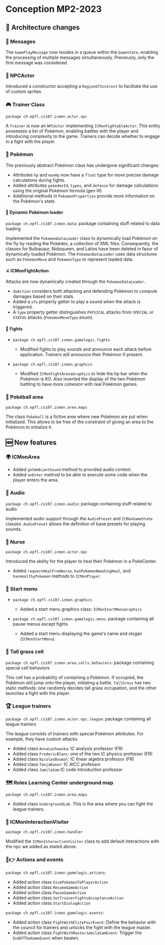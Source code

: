 Conception MP2-2023
==
## 🔄 **Architecture changes**

### 📜 Messages
The `GamePlayMessage` now resides in a queue within the `GameState`, enabling the processing of multiple messages simultaneously. Previously, only the first message was considered.

### 👾 NPCActor
Introduced a constructor accepting a `RegionOfInterest` to facilitate the use of custom sprites.

### 🎮 Trainer Class
`package ch.epfl.cs107.icmon.actor.npc`<br>

A `Trainer` is now an `NPCActor` implementing `ICMonFightableActor`. This entity possesses a list of Pokémon, enabling battles with the player and introducing complexity to the game. Trainers can decide whether to engage in a fight with the player.

### 🐉 Pokémon
The previously abstract Pokémon class has undergone significant changes:
- Attributes `hp` and `maxHp` now have a `float` type for more precise damage calculations during fights.
- Added attributes `pokedexId`, `types`, and `defense` for damage calculations using the original Pokémon formula (gen III).
- Additional methods in `PokemonProperties` provide more information on the Pokémon's state.

#### 🔄 Dynamic Pokémon loader
`package ch.epfl.cs107.icmon.data`: package containing stuff related to data loading<br>

Implemented the `PokemonDataLoader` class to dynamically load Pokémon on the fly by reading the Pokédex, a collection of XML files. Consequently, the classes for Bulbasaur, Nidoqueen, and Latios have been deleted in favor of dynamically loaded Pokémon.
The `PokemonDataLoader` uses data structures such as `PokemonMove` and `PokemonType` to represent loaded data.

#### ⚔️ ICMonFightAction
Attacks are now dynamically created through the `PokemonDataLoader`.
- `doAction` considers both attacking and defending Pokémon to compute damages based on their stats.
- Added a `sfx` property getter to play a sound when the attack is triggered.
- A `type` property getter distinguishes `PHYSICAL` attacks from `SPECIAL` or `STATUS` attacks (`PokemonMoveType` enum).

#### 🥊 Fights
- `package ch.epfl.cs107.icmon.gamelogic.fights`<br>
    - Modified fights to play sounds and announce each attack before application. Trainers will announce their Pokémon if present.

- `package ch.epfl.cs107.icmon.graphics`<br>
  - Modified `ICMonFightArenaGraphics` to hide the hp bar when the Pokémon is KO. Also inverted the display of the two Pokémon battling to have more cohesion with real Pokémon games.

### 🔴 Pokéball area
`package ch.epfl.cs107.icmon.area.maps`<br>

The class `Pokeball` is a fictive area where new Pokémon are put when initialized. This allows to be free of the constraint of giving an area to the Pokémon to initialize it.

## 🆕 **New features**

### 🌍 ICMonArea
- Added `getAmbiantSound` method to provided audio context.
- Added `onEnter` method to be able to execute some code when the player enters the area.

### 🎵 Audio
`package ch.epfl.cs107.icmon.audio`: package containing stuff related to audio<br>

Implemented audio support through the `AudioPreset` and `ICMonGameState` classes. `AudioPreset` allows the definition of base presets for playing sounds.

### 🏥 Nurse
`package ch.epfl.cs107.icmon.actor.npc`<br>

Introduced the ability for the player to heal their Pokémon in a PokéCenter.
- Added `requestHealFromNurse`, `hasPokemonNeedingHeal`, and `hasHealthyPokemon` methods to `ICMonPlayer`.

### 🚀 Start menu
- `package ch.epfl.cs107.icmon.graphics`<br>
    - Added a start menu graphics class: `ICMonStartMenuGraphics`

- `package ch.epfl.cs107.icmon.gamelogic.menu`: package containing all pause menus except fights<br>
  - Added a start menu displaying the game's name and slogan (`ICMonStartMenu`).

### 🌾 Tall grass cell
`package ch.epfl.cs107.icmon.area.cells.behaviors`: package containing special cell behaviors<br>

This cell has a probability of containing a Pokémon. If occupied, the Pokémon will jump onto the player, initiating a battle.
`TallGrass` has two static methods: one randomly decides tall grass occupation, and the other launches a fight with the player.

### 🏆 League trainers
`package ch.epfl.cs107.icmon.actor.npc.league`: package containing all league trainers<br>

The league consists of trainers with special Pokémon attributes. For example, they have custom attacks.
- Added class `AnnaLachowska`: IC analysis professor (FR)
- Added class `FredericBlanc`: one of the two IC physics professor (FR)
- Added class `NicolasBoumal`: IC linear algebra professor (FR)
- Added class `TanjaKaser`: IC AICC professor
- Added class `JamilaSam` IC code introduction professor

### 🗺️ Rolex Learning Center underground map
`package ch.epfl.cs107.icmon.area.maps`<br>

- Added class `UndergroundLab`. This is the area where you can fight the league trainers.

### 🤔 ICMonInteractionVisitor
`package ch.epfl.cs107.icmon.handler`<br>

Modified the `ICMonInteractionVisitor` class to add default interactions with the npc we added as stated above.

### 📅👉 Actions and events
`package ch.epfl.cs107.icmon.gamelogic.actions`:
- Added action class `GivePokemonToPlayerAction`
- Added action class `ResumeGameAction`
- Added action class `PauseGameAction`
- Added action class `SetTrainerFightsAcceptanceAction`
- Added action class `StartDialogAction`

`package ch.epfl.cs107.icmon.gamelogic.events`:
- Added action class `FightWithEliteFourEvent`: Define the behavior with the council for trainers and unlocks the fight with the league master.
- Added action class `FightWithMasterJamilaSamEvent`: Trigger the `EndOfTheGameEvent` when beaten.
